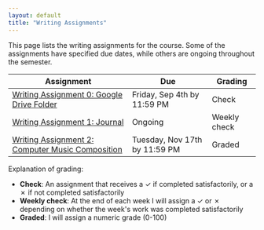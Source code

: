 ```yaml
---
layout: default
title: "Writing Assignments"
---
```


This page lists the writing assignments for the course.  Some of the assignments have specified due dates, while others are ongoing throughout the semester.

Assignment | Due | Grading
---------- | --- | -------
[Writing Assignment 0: Google Drive Folder](assign00.html) | Friday, Sep 4th by 11:59 PM | Check
[Writing Assignment 1: Journal](assign01.html) | Ongoing | Weekly check
[Writing Assignment 2: Computer Music Composition](assign02.html) | Tuesday, Nov 17th by 11:59 PM | Graded

Explanation of grading:

* **Check**: An assignment that receives a ✓ if completed satisfactorily, or a ✗ if not completed satisfactorily
* **Weekly check**: At the end of each week I will assign a ✓ or ✗ depending on whether the week's work was completed satisfactorily
* **Graded**: I will assign a numeric grade (0-100)
